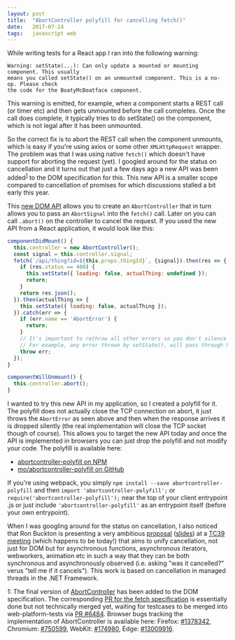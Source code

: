 ```yaml
---
layout: post
title:  "AbortController polyfill for cancelling fetch()"
date:   2017-07-24
tags:   javascript web
---
```


While writing tests for a React app I ran into the following warning:

```
Warning: setState(...): Can only update a mounted or mounting component. This usually
means you called setState() on an unmounted component. This is a no-op. Please check
the code for the BoatyMcBoatface component.
```

This warning is emitted, for example, when a component starts a REST call (or timer etc) and then
gets unmounted before the call completes. Once the call does complete, it typically tries to do
setState() on the component, which is not legal after it has been unmounted.

So the correct fix is to abort the REST call when the component unmounts, which is easy if you're
using axios or some other ```XMLHttpRequest``` wrapper. The problem was that I was using native
```fetch()``` which doesn't have support for aborting the request (yet). I googled around for the
status on cancellation and it turns out that just a few days ago a new API was been
added<sup>[1](#footnote1)</sup> to the DOM specification for this. This new API is a smaller scope
compared to cancellation of promises for which discussions stalled a bit early this year.

This [new DOM API](https://dom.spec.whatwg.org/#aborting-ongoing-activities) allows you to create an
```AbortController``` that in turn allows you to pass an ```AbortSignal``` into the ```fetch()```
call. Later on you can call ```.abort()``` on the controller to cancel the request. If you used the
new API from a React application, it would look like this:

```js
componentDidMount() {
  this.controller = new AbortController();
  const signal = this.controller.signal;
  fetch(`/api/thing?id=${this.props.thingId}`, {signal}).then(res => {
    if (res.status == 400) {
      this.setState({ loading: false, actualThing: undefined });
      return;
    }
    return res.json();
  }).then(actualThing => {
    this.setState({ loading: false, actualThing });
  }).catch(err => {
    if (err.name == 'AbortError') {
      return;
    }
    // It's important to rethrow all other errors so you don't silence them!
    // For example, any error thrown by setState(), will pass through here.
    throw err;
  });
}

componentWillUnmount() {
  this.controller.abort();
}
```

I wanted to try this new API in my application, so I created a polyfill for it. The polyfill does
not actually close the TCP connection on abort, it just throws the ```AbortError``` as seen above
and then when the response arrives it is dropped silently (the real implementation will close the
TCP socket though of course). This allows you to target the new API today and once the API is
implemented in browsers you can just drop the polyfill and not modify your code. The polyfill is
available here:

* [abortcontroller-polyfill on NPM](https://www.npmjs.com/package/abortcontroller-polyfill)
* [mo/abortcontroller-polyfill on GitHub](https://github.com/mo/abortcontroller-polyfill)

If you're using webpack, you simply ```npm install --save abortcontroller-polyfill``` and then
```import 'abortcontroller-polyfill';``` or ```require('abortcontroller-polyfill');``` near the top
of your client entrypoint .js or just include ```'abortcontroller-polyfill'``` as an entrypoint
itself (before your own entrypoint).

When I was googling around for the status on cancellation, I also noticed that Ron Buckton is
presenting a very ambitious [proposal](https://github.com/tc39/proposal-cancellation#readme)
([slides](https://tc39.github.io/proposal-cancellation/CancellationPrimitives-tc39.pptx)) at a [TC39
meeting](https://github.com/tc39/agendas/blob/master/2017/07.md) (which happens to be today!) that
aims to unify cancellation, not just for DOM but for asynchronous functions, asynchronous iterators,
webworkers, animation etc in such a way that they can be both synchronous and asynchronously
observed (i.e. asking "was it cancelled?" verus "tell me if it cancels"). This work is based on
cancellation in managed threads in the .NET Framework.

<p class="footnote"><a name="footnote1">1</a>: The final version of <a
href="https://dom.spec.whatwg.org/#aborting-ongoing-activities">AbortController</a> has been added
to the DOM specification. The corresponding <a href="https://github.com/whatwg/fetch/pull/523">PR
for the fetch specification</a> is essentially done but not technically merged yet, waiting for
testcases to be merged into web-platform-tests via <a
href="https://github.com/w3c/web-platform-tests/pull/6484">PR #6484</a>. Browser bugs tracking the implementation of AbortController is available here: Firefox: <a href="https://bugzilla.mozilla.org/show_bug.cgi?id=1378342">#1378342</a>, Chromium: <a href="https://bugs.chromium.org/p/chromium/issues/detail?id=750599">#750599</a>, WebKit: <a href="https://bugs.webkit.org/show_bug.cgi?id=174980">#174980</a>, Edge: <a href="https://developer.microsoft.com/en-us/microsoft-edge/platform/issues/13009916/">#13009916</a>.

</p>
